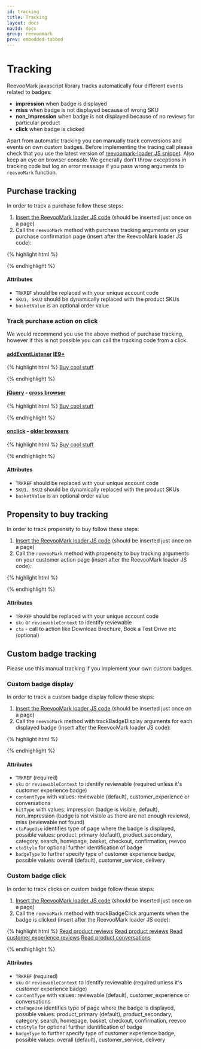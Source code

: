 ```yaml
---
id: tracking
title: Tracking
layout: docs
navId: docs
group: reevoomark
prev: embedded-tabbed
---
```


# Tracking

ReevooMark javascript library tracks automatically four different events related to badges:

* **impression** when badge is displayed
* **miss** when badge is not displayed because of wrong SKU
* **non_impression** when badge is not displayed because of no reviews for particular product
* **click** when badge is clicked

Apart from automatic tracking you can manually track conversions and events on own custom badges.
Before implementing the tracing call please check that you use the latest version of [reevoomark-loader JS
snippet](../javascript-library). Also keep an eye on browser console. We generally don't throw exceptions
in tracking code but log an error message if you pass wrong arguments to `reevooMark` function.


## Purchase tracking

In order to track a purchase follow these steps:

1. [Insert the ReevooMark loader JS code](../javascript-library) (should be inserted just once on a page)
2. Call the `reevooMark` method with purchase tracking arguments on your purchase confirmation page
(insert after the ReevooMark loader JS code):

{% highlight html %}
<script type="text/javascript">
  reevooMark('trackPurchase', 'TRKREF', { skus: ['SKU1', 'SKU2'], basketValue: '123 GBP' });
</script>
{% endhighlight %}

#### Attributes

* `TRKREF` should be replaced with your unique account code
* `SKU1, SKU2` should be dynamically replaced with the product SKUs
* `basketValue` is an optional order value

### Track purchase action on click

We would recommend you use the above method of purchase tracking, however if
this is not possible you can call the tracking code from a click.

#### [addEventListener](https://developer.mozilla.org/en-US/docs/Web/API/EventTarget/addEventListener) [IE9+](http://www.w3schools.com/jsref/met_document_addeventlistener.asp)

{% highlight html %}
<a class="buy-link" href="/buy_cool_stuff">Buy cool stuff</a>

<script type="text/javascript">
  document.querySelector('.buy-link').addEventListener('click', function() {
    reevooMark('trackPurchase', 'TRKREF', { skus: ['SKU1', 'SKU2'], basketValue: '123 GBP' });
  });
</script>
{% endhighlight %}

#### [jQuery](https://jquery.com/) - [cross browser](https://jquery.com/browser-support/)

{% highlight html %}
<a class="buy-link" href="/buy_cool_stuff">Buy cool stuff</a>

<script type="text/javascript">
  $('.buy-link').first().on('click', function() {
    reevooMark('trackPurchase', 'TRKREF', { skus: ['SKU1', 'SKU2'], basketValue: '123 GBP' });
  });
</script>
{% endhighlight %}

#### [onclick](https://developer.mozilla.org/en-US/docs/Mozilla/Tech/XUL/Attribute/onclick) - [older browsers](https://www.microsoft.com/en-gb/download/internet-explorer-8-details.aspx)

{% highlight html %}
<a class="buy-link" href="/buy_cool_stuff">Buy cool stuff</a>

<script type="text/javascript">
  document.querySelector('.buy-link').onclick = function() {
    reevooMark('trackPurchase', 'TRKREF', { skus: ['SKU1', 'SKU2'], basketValue: '123 GBP' });
  });
</script>
{% endhighlight %}

#### Attributes

* `TRKREF` should be replaced with your unique account code
* `SKU1, SKU2` should be dynamically replaced with the product SKUs
* `basketValue` is an optional order value



## Propensity to buy tracking

In order to track propensity to buy follow these steps:

1. [Insert the ReevooMark loader JS code](../javascript-library) (should be inserted just once on a page)
2. Call the `reevooMark` method with propensity to buy tracking arguments on your customer action page
(insert after the ReevooMark loader JS code):

{% highlight html %}
<script type="text/javascript">
  // for reviewable identified by SKU:
  reevooMark('trackPropensityToBuy', 'TRKREF', { sku: 'SKU', cta: 'Call to action' });

  // for reviewable identified by context (e.g. cars):
  reevooMark('trackPropensityToBuy', 'TRKREF', { reviewableContext: { manufacturer: 'MAKE', model: 'MODEL' }, cta: 'Call to action' });
</script>
{% endhighlight %}

#### Attributes

* `TRKREF` should be replaced with your unique account code
* `sku` or `reviewableContext` to identify reviewable
* `cta` - call to action like Download Brochure, Book a Test Drive etc (optional)



## Custom badge tracking

Please use this manual tracking if you implement your own custom badges.

### Custom badge display

In order to track a custom badge display follow these steps:

1. [Insert the ReevooMark loader JS code](../javascript-library) (should be inserted just once on a page)
2. Call the `reevooMark` method with trackBadgeDisplay arguments for each displayed badge (insert after the ReevooMark loader JS code):

{% highlight html %}
<script type="text/javascript">
  // for badge of reviewable identified by SKU:
  reevooMark('trackBadgeDisplay', 'TRKREF', { sku: 'SKU' });

  // for badge of reviewable identified by context (e.g. cars):
  reevooMark('trackBadgeDisplay', 'TRKREF', { reviewableContext: { manufacturer: 'MAKE', model: 'MODEL' } });

  // for customer experience badge:
  reevooMark('trackBadgeDisplay', 'TRKREF', { contentType: 'customer_experience', badgeType: 'overall' });

  // for conversations badge:
  reevooMark('trackBadgeDisplay', 'TRKREF', { contentType: 'conversations', sku: 'SKU' });
</script>
{% endhighlight %}

#### Attributes

* `TRKREF` (required)
* `sku` or `reviewableContext` to identify reviewable (required unless it's customer experience badge)
* `contentType` with values: reviewable (default), customer_experience or conversations
* `hitType` with values: impression (badge is visible, default), non_impression (badge is not visible as there are not
  enough reviews), miss (reviewable not found)
* `ctaPageUse` identifies type of page where the badge is displayed, possible values: product_primary (default),
  product_secondary, category, search, homepage, basket, checkout, confirmation, reevoo
* `ctaStyle` for optional further identification of badge
* `badgeType` to further specify type of customer experience badge, possible values: overall (default), customer_service, delivery


### Custom badge click

In order to track clicks on custom badge follow these steps:

1. [Insert the ReevooMark loader JS code](../javascript-library) (should be inserted just once on a page)
2. Call the `reevooMark` method with trackBadgeClick arguments when the badge is clicked (insert after the ReevooMark loader JS code):

{% highlight html %}
<a class="custom-reviewable-sku-badge" href="#reviews">Read product reviews</a>
<a class="custom-reviewable-context-badge" href="#reviews">Read product reviews</a>
<a class="custom-cx-badge" href="#cx-reviews">Read customer experience reviews</a>
<a class="custom-conversations-badge" href="#conversations">Read product conversations</a>

<script type="text/javascript">
  // for badge of reviewable identified by SKU:
  document.querySelector('.custom-reviewable-sku-badge').addEventListener('click', function() {
    reevooMark('trackBadgeClick', 'TRKREF', { sku: 'SKU' });
  });

  // for badge of reviewable identified by context (e.g. cars):
  document.querySelector('.custom-reviewable-context-badge').addEventListener('click', function() {
    reevooMark('trackBadgeClick', 'TRKREF', { reviewableContext: { manufacturer: 'MAKE', model: 'MODEL' } });
  });

  // for customer experience badge:
  document.querySelector('.custom-cx-badge').addEventListener('click', function() {
    reevooMark('trackBadgeClick', 'TRKREF', { contentType: 'customer_experience', badgeType: 'overall' });
  });

  // for conversations badge:
  document.querySelector('.custom-conversations-badge').addEventListener('click', function() {
    reevooMark('trackBadgeClick', 'TRKREF', { contentType: 'conversations', sku: 'SKU' });
  });
</script>
{% endhighlight %}

#### Attributes

* `TRKREF` (required)
* `sku` or `reviewableContext` to identify reviewable (required unless it's customer experience badge)
* `contentType` with values: reviewable (default), customer_experience or conversations
* `ctaPageUse` identifies type of page where the badge is displayed, possible values: product_primary (default),
  product_secondary, category, search, homepage, basket, checkout, confirmation, reevoo
* `ctaStyle` for optional further identification of badge
* `badgeType` to further specify type of customer experience badge, possible values: overall (default), customer_service, delivery
